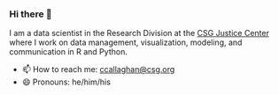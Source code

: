### Hi there 👋

I am a data scientist in the Research Division at the [CSG Justice Center](https://csgjusticecenter.org/) where I work on data management, visualization, modeling, and communication in R and Python.  

- 📫 How to reach me: ccallaghan@csg.org
- 😄 Pronouns: he/him/his

<!--
**cllghn/cllghn** is a ✨ _special_ ✨ repository because its `README.md` (this file) appears on your GitHub profile.

Here are some ideas to get you started:
- 🌱 I’m currently learning
- 🔭 I’m currently working on ...
- 👯 I’m looking to collaborate on
- 🤔 I’m looking for help with ...
- 💬 Ask me about ...
- ⚡ Fun fact: ...
-->
